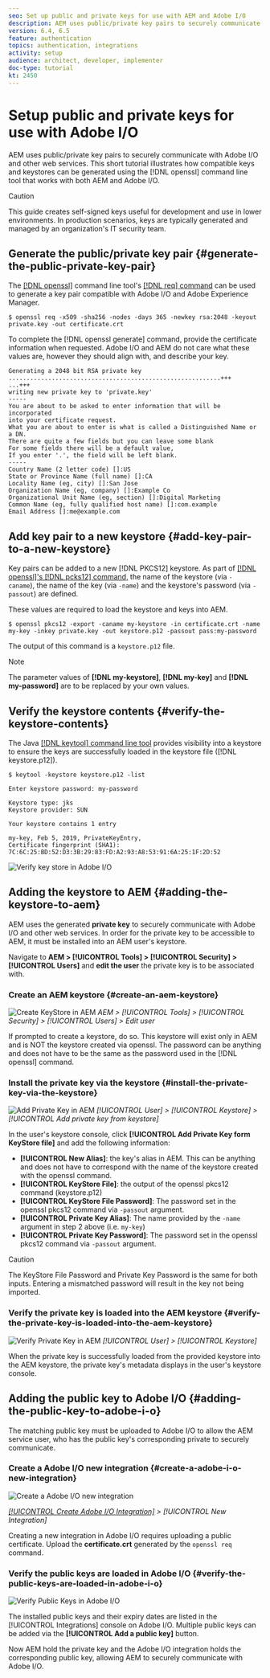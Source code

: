 ```yaml
---
seo: Set up public and private keys for use with AEM and Adobe I/O
description: AEM uses public/private key pairs to securely communicate with Adobe I/O and other web services. This short tutorial illustrates how compatible keys and keystores can be generated using the openssl command line tool that works with both AEM and Adobe I/O. 
version: 6.4, 6.5
feature: authentication
topics: authentication, integrations
activity: setup
audience: architect, developer, implementer
doc-type: tutorial
kt: 2450
---
```


# Setup public and private keys for use with Adobe I/O

AEM uses public/private key pairs to securely communicate with Adobe I/O and other web services. This short tutorial illustrates how compatible keys and keystores can be generated using the [!DNL openssl] command line tool that works with both AEM and Adobe I/O.

>[!CAUTION]
>
>This guide creates self-signed keys useful for development and  use  in lower environments. In production scenarios, keys are typically generated and managed by an organization's IT security team.

## Generate the public/private key pair {#generate-the-public-private-key-pair}

The [[!DNL openssl]](https://www.openssl.org/docs/man1.0.2/man1/openssl.html) command line tool's [[!DNL req] command](https://www.openssl.org/docs/man1.0.2/man1/req.html) can be used to generate a key pair compatible with Adobe I/O and Adobe Experience Manager.

```shell
$ openssl req -x509 -sha256 -nodes -days 365 -newkey rsa:2048 -keyout private.key -out certificate.crt
```

To complete the [!DNL openssl generate] command, provide the certificate information when requested. Adobe I/O and AEM do not care what these values are, however they should align with, and describe your key.

```
Generating a 2048 bit RSA private key
...........................................................+++
...+++
writing new private key to 'private.key'
-----
You are about to be asked to enter information that will be incorporated
into your certificate request.
What you are about to enter is what is called a Distinguished Name or a DN.
There are quite a few fields but you can leave some blank
For some fields there will be a default value,
If you enter '.', the field will be left blank.
-----
Country Name (2 letter code) []:US
State or Province Name (full name) []:CA
Locality Name (eg, city) []:San Jose
Organization Name (eg, company) []:Example Co
Organizational Unit Name (eg, section) []:Digital Marketing
Common Name (eg, fully qualified host name) []:com.example
Email Address []:me@example.com
```

## Add key pair to a new keystore {#add-key-pair-to-a-new-keystore}

Key pairs can be added to a new [!DNL PKCS12] keystore. As part of [[!DNL openssl]'s [!DNL pcks12] command,](https://www.openssl.org/docs/man1.0.2/man1/pkcs12.html) the name of the keystore (via `-  caname`), the name of the key (via `-name`) and the keystore's password (via `-  passout`) are defined.

These values are required to load the keystore and keys into AEM.

```shell
$ openssl pkcs12 -export -caname my-keystore -in certificate.crt -name my-key -inkey private.key -out keystore.p12 -passout pass:my-password
```

The output of this command is a `keystore.p12` file.

>[!NOTE]
>
>The parameter values of **[!DNL my-keystore]**, **[!DNL my-key]** and **[!DNL my-password]** are to be replaced by your own values.

## Verify the keystore contents {#verify-the-keystore-contents}

The Java [[!DNL keytool] command line tool](https://docs.oracle.com/middleware/1213/wls/SECMG/keytool-summary-appx.htm#SECMG818) provides visibility into a keystore to ensure the keys are successfully loaded in the keystore file ([!DNL keystore.p12]).

```shell
$ keytool -keystore keystore.p12 -list

Enter keystore password: my-password

Keystore type: jks
Keystore provider: SUN

Your keystore contains 1 entry

my-key, Feb 5, 2019, PrivateKeyEntry,
Certificate fingerprint (SHA1): 7C:6C:25:BD:52:D3:3B:29:83:FD:A2:93:A8:53:91:6A:25:1F:2D:52
```

![Verify key store in Adobe I/O](assets/set-up-public-private-keys-for-use-with-aem-and-adobe-io/adobe-io--public-keys.png) 

## Adding the keystore to AEM {#adding-the-keystore-to-aem}

AEM uses the generated **private key** to securely communicate with Adobe I/O and other web services. In order for the private key to be accessible to AEM, it must be installed into an AEM user's keystore.

Navigate to **AEM &gt; [!UICONTROL Tools] &gt; [!UICONTROL Security] &gt; [!UICONTROL Users]** and **edit the user** the private key is to be associated with.

### Create an AEM keystore {#create-an-aem-keystore}

![Create KeyStore in AEM](assets/set-up-public-private-keys-for-use-with-aem-and-adobe-io/aem--create-keystore.png)
*AEM > [!UICONTROL Tools] > [!UICONTROL Security] > [!UICONTROL Users] > Edit user*

If prompted to create a keystore, do so. This keystore will exist only in AEM and is NOT the keystore created via openssl. The password can be anything and does not have to be the same as the password used in the [!DNL openssl] command.

### Install the private key via the keystore {#install-the-private-key-via-the-keystore}

![Add Private Key in AEM](assets/set-up-public-private-keys-for-use-with-aem-and-adobe-io/aem--add-private-key.png)
*[!UICONTROL User] > [!UICONTROL Keystore] > [!UICONTROL Add private key from keystore]*

In the user's keystore console, click **[!UICONTROL Add Private Key form KeyStore file]** and add the following information:

* **[!UICONTROL New Alias]**: the key's alias in AEM. This can be anything and does not have to correspond with the name of the keystore created with the openssl command.
* **[!UICONTROL KeyStore File]**: the output of the openssl pkcs12 command (keystore.p12)
* **[!UICONTROL KeyStore File Password]**: The password set in the openssl pkcs12 command via `-passout` argument.
* **[!UICONTROL Private Key Alias]**: The name provided by the `-name` argument in step 2 above (i.e. `my-key`)
* **[!UICONTROL Private Key Password]**: The password set in the openssl pkcs12 command via `-passout` argument.

>[!CAUTION]
>
>The KeyStore File Password and Private Key Password is the same for both inputs. Entering a mismatched password will result in the key not being imported.

### Verify the private key is loaded into the AEM keystore {#verify-the-private-key-is-loaded-into-the-aem-keystore}

![Verify Private Key in AEM](assets/set-up-public-private-keys-for-use-with-aem-and-adobe-io/aem--keystore.png)
*[!UICONTROL User] > [!UICONTROL Keystore]*

When the private key is successfully loaded from the provided keystore into the AEM keystore, the private key's metadata displays in the user's keystore console.

## Adding the public key to Adobe I/O {#adding-the-public-key-to-adobe-i-o}

The matching public key must be uploaded to Adobe I/O to allow the AEM service user, who has the public key's corresponding private to securely communicate.

### Create a Adobe I/O new integration {#create-a-adobe-i-o-new-integration}

![Create a Adobe I/O new integration](assets/set-up-public-private-keys-for-use-with-aem-and-adobe-io/adobe-io--create-new-integration.png)

*[[!UICONTROL Create Adobe I/O Integration]](https://console.adobe.io/) > [!UICONTROL New Integration]*

Creating a new integration in Adobe I/O requires uploading a public certificate. Upload the **certificate.crt** generated by the `openssl req` command.

### Verify the public keys are loaded in Adobe I/O {#verify-the-public-keys-are-loaded-in-adobe-i-o}

![Verify Public Keys in Adobe I/O](assets/set-up-public-private-keys-for-use-with-aem-and-adobe-io/adobe-io--public-keys.png)

The installed public keys and their expiry dates are listed in the [!UICONTROL Integrations] console on Adobe I/O. Multiple public keys can be added via the **[!UICONTROL Add a public key]** button.

Now AEM hold the private key and the Adobe I/O integration holds the corresponding public key, allowing AEM to securely communicate with Adobe I/O.
